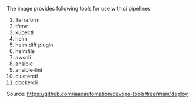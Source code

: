 The image provides following tools for use with ci pipelines
1. Terraform
1. tfenv
1. kubectl
1. helm
1. helm diff plugin
1. helmfile
1. awscli
1. ansible
1. ansible-lint
1. clusterctl
1. dockercli

Source: https://github.com/iaacautomation/devops-tools/tree/main/deploy
